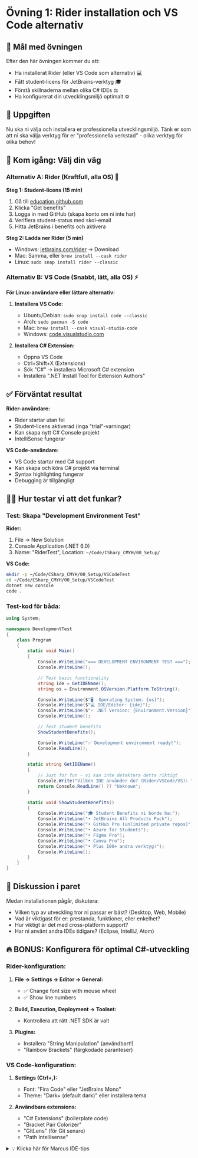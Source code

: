 
# Övning 1: Rider installation och VS Code alternativ

## 🎯 Mål med övningen

Efter den här övningen kommer du att:
- Ha installerat Rider (eller VS Code som alternativ) 💻
- Fått student-licens för JetBrains-verktyg 🎓
- Förstå skillnaderna mellan olika C# IDEs ⚖️
- Ha konfigurerat din utvecklingsmiljö optimalt ⚙️

## 🧩 Uppgiften

Nu ska ni välja och installera er professionella utvecklingsmiljö. Tänk er som att ni ska välja verktyg för er "professionella verkstad" - olika verktyg för olika behov!

## 🚀 Kom igång: Välj din väg

### **Alternativ A: Rider (Kraftfull, alla OS) 💪**

**Steg 1: Student-licens (15 min)**
1. Gå till [education.github.com](https://education.github.com)
2. Klicka "Get benefits"
3. Logga in med GitHub (skapa konto om ni inte har)
4. Verifiera student-status med skol-email
5. Hitta JetBrains i benefits och aktivera

**Steg 2: Ladda ner Rider (5 min)**
- Windows: [jetbrains.com/rider](https://jetbrains.com/rider) → Download
- Mac: Samma, eller `brew install --cask rider`
- Linux: `sudo snap install rider --classic`

### **Alternativ B: VS Code (Snabbt, lätt, alla OS) ⚡**

**För Linux-användare eller lättare alternativ:**

1. **Installera VS Code:**
   - Ubuntu/Debian: `sudo snap install code --classic`
   - Arch: `sudo pacman -S code`
   - Mac: `brew install --cask visual-studio-code`
   - Windows: [code.visualstudio.com](https://code.visualstudio.com)

2. **Installera C# Extension:**
   - Öppna VS Code
   - Ctrl+Shift+X (Extensions)
   - Sök "C#" → installera Microsoft C# extension
   - Installera ".NET Install Tool for Extension Authors"

## ✅ Förväntat resultat

**Rider-användare:**
- Rider startar utan fel
- Student-licens aktiverad (inga "trial"-varningar)
- Kan skapa nytt C# Console projekt
- IntelliSense fungerar

**VS Code-användare:**
- VS Code startar med C# support
- Kan skapa och köra C# projekt via terminal
- Syntax highlighting fungerar
- Debugging är tillgängligt

## 🕵️‍♂️ Hur testar vi att det funkar?

### **Test: Skapa "Development Environment Test"**

**Rider:**
1. File → New Solution
2. Console Application (.NET 6.0)
3. Name: "RiderTest", Location: `~/Code/CSharp_CMYH/00_Setup/`

**VS Code:**
```bash
mkdir -p ~/Code/CSharp_CMYH/00_Setup/VSCodeTest
cd ~/Code/CSharp_CMYH/00_Setup/VSCodeTest
dotnet new console
code .
```

### **Test-kod för båda:**
```csharp
using System;

namespace DevelopmentTest
{
    class Program
    {
        static void Main()
        {
            Console.WriteLine("=== DEVELOPMENT ENVIRONMENT TEST ===");
            Console.WriteLine();

            // Test basic functionality
            string ide = GetIDEName();
            string os = Environment.OSVersion.Platform.ToString();

            Console.WriteLine($"🖥️  Operating System: {os}");
            Console.WriteLine($"💻 IDE/Editor: {ide}");
            Console.WriteLine($"⚡ .NET Version: {Environment.Version}");
            Console.WriteLine();

            // Test student benefits
            ShowStudentBenefits();

            Console.WriteLine("✅ Development environment ready!");
            Console.ReadLine();
        }

        static string GetIDEName()
        {
            // Just for fun - vi kan inte detektera detta riktigt
            Console.Write("Vilken IDE använder du? (Rider/VSCode/VS): ");
            return Console.ReadLine() ?? "Unknown";
        }

        static void ShowStudentBenefits()
        {
            Console.WriteLine("🎓 Student Benefits ni borde ha:");
            Console.WriteLine("• JetBrains All Products Pack");
            Console.WriteLine("• GitHub Pro (unlimited private repos)");
            Console.WriteLine("• Azure for Students");
            Console.WriteLine("• Figma Pro");
            Console.WriteLine("• Canva Pro");
            Console.WriteLine("• Plus 100+ andra verktyg!");
            Console.WriteLine();
        }
    }
}
```

## 🤔 Diskussion i paret

Medan installationen pågår, diskutera:

- Vilken typ av utveckling tror ni passar er bäst? (Desktop, Web, Mobile)
- Vad är viktigast för er: prestanda, funktioner, eller enkelhet?
- Hur viktigt är det med cross-platform support?
- Har ni använt andra IDEs tidigare? (Eclipse, IntelliJ, Atom)

## 🔥 BONUS: Konfigurera för optimal C#-utveckling

### **Rider-konfiguration:**
1. **File → Settings → Editor → General:**
   - ✅ Change font size with mouse wheel
   - ✅ Show line numbers

2. **Build, Execution, Deployment → Toolset:**
   - Kontrollera att rätt .NET SDK är valt

3. **Plugins:**
   - Installera "String Manipulation" (användbart!)
   - "Rainbow Brackets" (färgkodade paranteser)

### **VS Code-konfiguration:**
1. **Settings (Ctrl+,):**
   - Font: "Fira Code" eller "JetBrains Mono"
   - Theme: "Dark+ (default dark)" eller installera tema

2. **Användbara extensions:**
   - "C# Extensions" (boilerplate code)
   - "Bracket Pair Colorizer"
   - "GitLens" (för Git senare)
   - "Path Intellisense"

<details>
<summary>💡 Klicka här för Marcus IDE-tips</summary>

**Marcus 25 års erfarenhet av IDEs:**

**"Den bästa IDE:n är den ni faktiskt använder dagligen!"**

**Rider är bäst för:**
- Stora, komplexa projekt
- Professionell utveckling
- När ni vill ha "allt i en box"
- Refactoring av befintlig kod

**VS Code är bäst för:**
- Snabb redigering och prototyping
- Mindre projekt och script
- När ni hoppar mellan många språk
- Äldre datorer med begränsad RAM

**Visual Studio är bäst för:**
- Ren Windows/.NET utveckling
- Enterprise applikationer
- När ni jobbar mest med Microsoft-stack

**Pro-tip:** Många utvecklare använder flera IDEs beroende på projekt. Börja med en, lär er den väl, sedan experimentera med andra!

**Viktigast:** Lär er kortkommandon! En utvecklare som kan navigera snabbt i sin IDE är typ 3x mer produktiv än en som klickar på allt. 🚀

</details>

